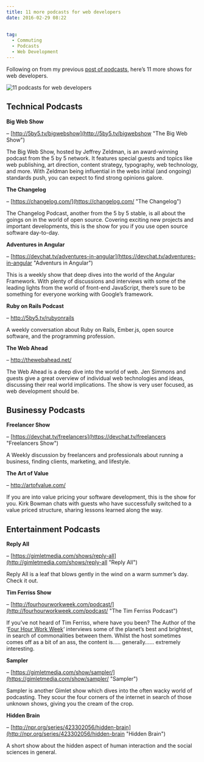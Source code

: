 ```yaml
---
title: 11 more podcasts for web developers
date: 2016-02-29 08:22
  
 
tag:
  - Commuting
  - Podcasts
  - Web Development
---
```

Following on from my previous [post of podcasts](http://tonyedwardspz.co.uk/blog/12-podcasts-for-web-developers/ "12 podcasts for web developers"), here&#8217;s 11 more shows for web developers.

![11 podcasts for web developers](/assets/images/import/2016/02/Screen-Shot-2016-02-23-at-18.26.39.png)

## **Technical Podcasts**

**Big Web Show**

&#8211; [http://5by5.tv/bigwebshow](http://5by5.tv/bigwebshow "The Big Web Show")

The Big Web Show, hosted by Jeffrey Zeldman, is an award-winning podcast from the 5 by 5 network. It features special guests and topics like web publishing, art direction, content strategy, typography, web technology, and more. With Zeldman being influential in the webs initial (and ongoing) standards push, you can expect to find strong opinions galore.

**The Changelog**

&#8211; [https://changelog.com/](https://changelog.com/ "The Changelog")

The Changelog Podcast, another from the 5 by 5 stable, is all about the goings on in the world of open source. Covering exciting new projects and important developments, this is the show for you if you use open source software day-to-day.

**Adventures in Angular**

&#8211; [https://devchat.tv/adventures-in-angular](https://devchat.tv/adventures-in-angular "Adventurs in Angular")

This is a weekly show that deep dives into the world of the Angular Framework. With plenty of discussions and interviews with some of the leading lights from the world of front-end JavaScript, there&#8217;s sure to be something for everyone working with Google&#8217;s framework.

**Ruby on Rails Podcast**

&#8211; <http://5by5.tv/rubyonrails>

A weekly conversation about Ruby on Rails, Ember.js, open source software, and the programming profession.

**The Web Ahead**

&#8211; <http://thewebahead.net/>

The Web Ahead is a deep dive into the world of web. Jen Simmons and guests give a great overview of individual web technologies and ideas, discussing their real world implications. The show is very user focused, as web development should be.

## Businessy Podcasts

**Freelancer Show**

&#8211; [https://devchat.tv/freelancers](https://devchat.tv/freelancers "Freelancers Show")

A Weekly discussion by freelancers and professionals about running a business, finding clients, marketing, and lifestyle.

**The Art of Value**

&#8211; <http://artofvalue.com/>

If you are into value pricing your software development, this is the show for you. Kirk Bowman chats with guests who have successfully switched to a value priced structure, sharing lessons learned along the way.

## Entertainment Podcasts

**Reply All**

&#8211; [https://gimletmedia.com/shows/reply-all](http://gimletmedia.com/shows/reply-all "Reply All")

Reply All is a leaf that blows gently in the wind on a warm summer&#8217;s day. Check it out.

**Tim Ferriss Show**

&#8211; [http://fourhourworkweek.com/podcast/](http://fourhourworkweek.com/podcast/ "The Tim Ferriss Podcast")

If you&#8217;ve not heard of Tim Ferriss, where have you been? The Author of the &#8216;[Four Hour Work Week](http://www.amazon.co.uk/gp/product/0091929113/ref=as_li_tl?ie=UTF8&camp=1634&creative=6738&creativeASIN=0091929113&linkCode=as2&tag=aandeuk-21)&#8216; interviews some of the planet&#8217;s best and brightest, in search of commonalities between them. Whilst the host sometimes comes off as a bit of an ass, the content is&#8230;.. generally&#8230;&#8230; extremely interesting.

**Sampler**

&#8211; [https://gimletmedia.com/show/sampler/](https://gimletmedia.com/show/sampler/ "Sampler")

Sampler is another Gimlet show which dives into the often wacky world of podcasting. They scour the four corners of the internet in search of those unknown shows, giving you the cream of the crop.

**Hidden Brain**

&#8211; [http://npr.org/series/423302056/hidden-brain](http://npr.org/series/423302056/hidden-brain "Hidden Brain")

A short show about the hidden aspect of human interaction and the social sciences in general.
